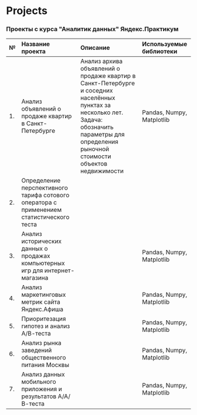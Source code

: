 # Projects

### Проекты с курса "Аналитик данных" Яндекс.Практикум

|№ | Название проекта                                                                         |Описание  |Используемые библиотеки  |
|--| :----------------------------------------------------------------------------------------|:-------- |:------------------------|
|1.| Анализ объявлений о продаже квартир в Санкт-Петербурге                                   |Анализ архива объявлений о продаже квартир в Санкт-Петербурге и соседних населённых пунктах за несколько лет. Задача: обозначить параметры для определения рыночной стоимости объектов недвижимости |Pandas, Numpy, Matplotlib|
|2.| Определение перспективного тарифа сотового оператора с применением статистического теста | |                         |
|3.| Анализ исторических данных о продажах компьютерных игр для интернет-магазина| |Pandas, Numpy, Matplotlib|
|4.| Анализ маркетинговых метрик сайта Яндекс.Афиша | |Pandas, Numpy, Matplotlib|
|5.| Приоритезация гипотез и анализ А/В-теста| |Pandas, Numpy, Matplotlib|
|6.| Анализ рынка заведений общественного питания Москвы | |Pandas, Numpy, Matplotlib|
|7.| Анализ данных мобильного приложения и результатов А/А/В-теста | |Pandas, Numpy, Matplotlib|



